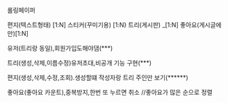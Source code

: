 롤링페이퍼


편지(텍스트형태) [1:N]
스티커(꾸미기용) [1:N}
트리(게시판) _[1:N]
좋아요(게시글에만)[1:N]

유저(트리랑 동일),회원가입도해야댐(***)

트리(생성,삭제,이름수정)유저초대,비공개 기능 구현(***)

편지(생성,삭제,수정,조회).생성할떄 작성자랑 트리 주인만 보기(******)


좋아요(좋아요 카운트),중복방지,한번 또 누르면 취소
//좋아요가 많은 순으로 정렬
